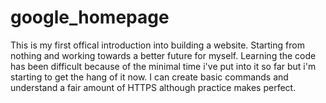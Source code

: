 # google_homepage

This is my first offical introduction into building a website. Starting from nothing and working towards a better future for myself. Learning the code has been difficult because of the minimal time i've put into it so far but i'm starting to get the hang of it now. I can create basic commands and understand a fair amount of HTTPS although practice makes perfect.